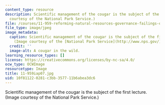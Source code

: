 ```yaml
---
content_type: resource
description: Scientific management of the cougar is the subject of the first lecture.(Image
  courtesy of the National Park Service.)
file: /courses/11-959-reforming-natural-resources-governance-failings-of-scientific-rationalism-and-alternatives-for-building-common-ground-january-iap-2007/10f811220281c3bb357711b6abea3dc6_11-959iap07.jpg
file_type: image/jpeg
image_metadata:
  caption: Scientific management of the cougar is the subject of the first lecture.
    (Image courtesy of the [National Park Service](http://www.nps.gov/).)
  credit: ''
  image-alt: A cougar in the wild.
learning_resource_types: []
license: https://creativecommons.org/licenses/by-nc-sa/4.0/
ocw_type: OCWImage
resourcetype: Image
title: 11-959iap07.jpg
uid: 10f81122-0281-c3bb-3577-11b6abea3dc6
---
```

Scientific management of the cougar is the subject of the first lecture.(Image courtesy of the National Park Service.)